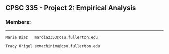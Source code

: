 ## CPSC 335 - Project 2: Empirical Analysis
### Members:
---
    Maria Diaz   mardiaz353@csu.fullerton.edu
    
    Tracy Origel exmachinima@csu.fullerton.edu
